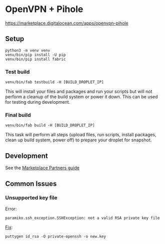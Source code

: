 # OpenVPN + Pihole

https://marketplace.digitalocean.com/apps/openvpn-pihole

## Setup

    python3 -m venv venv
    venv/bin/pip install -U pip
    venv/bin/pip install fabric

### Test build

    venv/bin/fab testbuild -H [BUILD_DROPLET_IP]

This will install your files and packages and run your scripts but will not
perform a cleanup of the build system or power it down.  This can be used for
testing during development.

### Final build

    venv/bin/fab build -H [BUILD_DROPLET_IP]

This task will perform all steps (upload files, run scripts, install packages,
clean up build system, power off) to prepare your droplet for snapshot.

## Development

See the [Marketplace Partners guide](https://github.com/digitalocean/marketplace-partners/tree/master/fabric)

## Common Issues

### Unsupported key file

Error:

    paramiko.ssh_exception.SSHException: not a valid RSA private key file

[Fix](https://freelancing.studio/paramiko-and-rsa-key/):

    puttygen id_rsa -O private-openssh -o new.key

